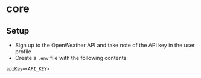 # core

## Setup
* Sign up to the OpenWeather API and take note of the API key in the user profile
* Create a `.env` file with the following contents:
```
apiKey=<API_KEY>
```






